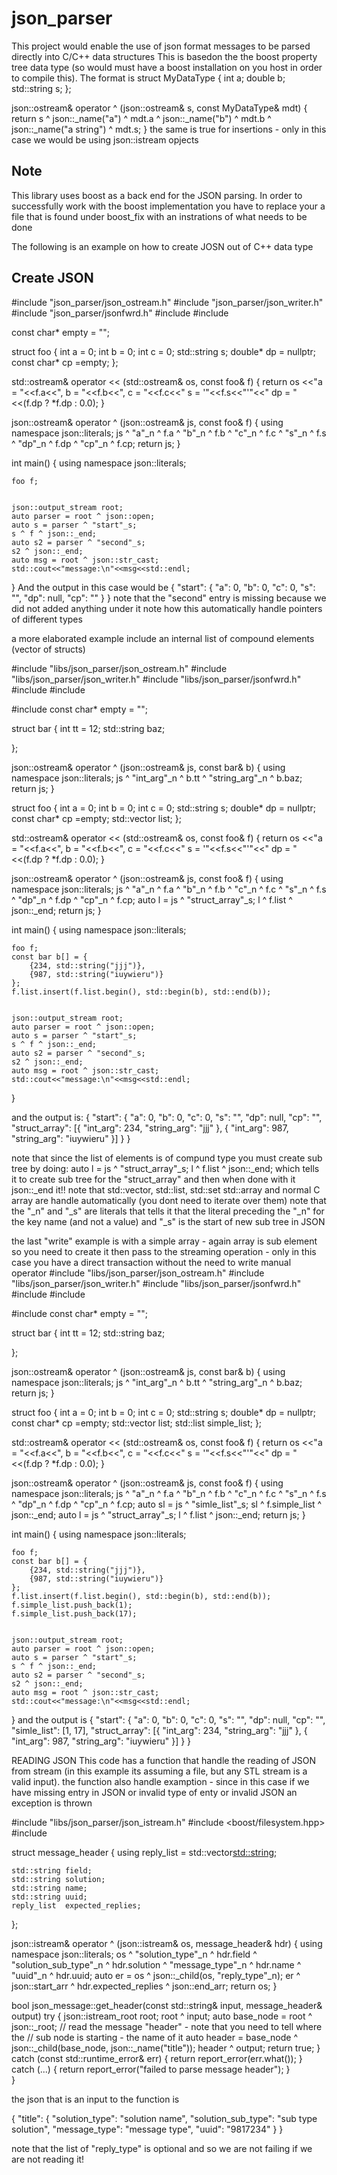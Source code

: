 # json_parser
This project would enable the use of json format messages to be parsed directly into C/C++ data structures
This is basedon the the boost property tree data type (so would must have a boost installation on you host in order to compile this).
The format is 
struct MyDataType {
  int a;
  double b;
  std::string s;
};

json::ostream& operator ^ (json::ostream& s, const MyDataType& mdt) {
  return s ^ json::_name("a") ^ mdt.a ^ json::_name("b") ^ mdt.b ^ json::_name("a string") ^ mdt.s;
}
the same is true for insertions - only in this case we would be using json::istream opjects

Note
-------------------
This library uses boost as a back end for the JSON parsing. In order to successfully work with the boost implementation you have to 
replace your a file that is found under boost_fix with an instrations of what needs to be done

The following is an example on how to create  JOSN out of C++ data type

Create JSON
----------------------

#include "json_parser/json_ostream.h"
#include "json_parser/json_writer.h"
#include "json_parser/jsonfwrd.h"
#include <string>
#include <iostream>

const char* empty = "";

struct foo {
    int a = 0;
    int b = 0;
    int c = 0;
    std::string s;
    double* dp = nullptr;
    const char* cp =empty;
};

std::ostream& operator << (std::ostream& os, const foo& f) {
    return os <<"a = "<<f.a<<", b = "<<f.b<<", c = "<<f.c<<" s = '"<<f.s<<"'"<<" dp = "<<(f.dp ? *f.dp : 0.0);
}

json::ostream& operator ^ (json::ostream& js, const foo& f) {
    using namespace json::literals;
    js ^ "a"_n ^ f.a ^ "b"_n ^ f.b ^ "c"_n ^ f.c ^ "s"_n ^ f.s ^ "dp"_n ^ f.dp ^ "cp"_n ^ f.cp;
    return js;
}

int main() {
    using namespace json::literals;

    foo f;

    
    json::output_stream root;
    auto parser = root ^ json::open;
    auto s = parser ^ "start"_s;
    s ^ f ^ json::_end;
    auto s2 = parser ^ "second"_s;
    s2 ^ json::_end;
    auto msg = root ^ json::str_cast;
    std::cout<<"message:\n"<<msg<<std::endl;
}
And the output in this case would be 
{
	"start": {
		"a": 0,
		"b": 0,
		"c": 0,
		"s": "",
		"dp": null,
		"cp": ""
	}
}
note that the "second" entry is missing because we did not added anything under it
note how this automatically handle pointers of different types

a more elaborated example include an internal list of compound elements (vector of structs)

#include "libs/json_parser/json_ostream.h"
#include "libs/json_parser/json_writer.h"
#include "libs/json_parser/jsonfwrd.h"
#include <vector>
#include <string>

#include <iostream>
const char* empty = "";

struct bar {
    int tt = 12;
    std::string baz;

};

json::ostream& operator ^ (json::ostream& js, const bar& b) {
    using namespace json::literals;
    js ^ "int_arg"_n ^ b.tt ^ "string_arg"_n ^ b.baz;
    return js;
}

struct foo {
    int a = 0;
    int b = 0;
    int c = 0;
    std::string s;
    double* dp = nullptr;
    const char* cp =empty;
    std::vector<bar> list;
};

std::ostream& operator << (std::ostream& os, const foo& f) {
    return os <<"a = "<<f.a<<", b = "<<f.b<<", c = "<<f.c<<" s = '"<<f.s<<"'"<<" dp = "<<(f.dp ? *f.dp : 0.0);
}

json::ostream& operator ^ (json::ostream& js, const foo& f) {
    using namespace json::literals;
    js ^ "a"_n ^ f.a ^ "b"_n ^ f.b ^ "c"_n ^ f.c ^ "s"_n ^ f.s ^ "dp"_n ^ f.dp ^ "cp"_n ^ f.cp;
   auto l = js ^ "struct_array"_s;
    l ^ f.list ^ json::_end;
    return js;
}

int main() {
    using namespace json::literals;

    foo f;
    const bar b[] = {
        {234, std::string("jjj")},
        {987, std::string("iuywieru")}
    };
    f.list.insert(f.list.begin(), std::begin(b), std::end(b));

    
    json::output_stream root;
    auto parser = root ^ json::open;
    auto s = parser ^ "start"_s;
    s ^ f ^ json::_end;
    auto s2 = parser ^ "second"_s;
    s2 ^ json::_end;
    auto msg = root ^ json::str_cast;
    std::cout<<"message:\n"<<msg<<std::endl;
}

and the output is:
{
	"start": {
		"a": 0,
		"b": 0,
		"c": 0,
		"s": "",
		"dp": null,
		"cp": "",
		"struct_array": [{
			"int_arg": 234,
			"string_arg": "jjj"
		}, {
			"int_arg": 987,
			"string_arg": "iuywieru"
		}]
	}
}

note that since the list of elements is of compund type you must create sub tree by doing:
auto l = js ^ "struct_array"_s;
l ^ f.list ^ json::_end;
which tells it to create sub tree for the "struct_array" and then when done with it json::_end it!!
note that std::vector, std::list, std::set std::array and normal C array are handle automatically (you dont need to iterate over them)
note that the "_n" and "_s" are literals that tells it that the literal preceding the "_n" for the key name (and not a value) and "_s" is the start of new sub tree in JSON

the last "write" example is with a simple array - again array is sub element so you need to create it then pass to the streaming operation - only in this case you have a direct transaction without the need to write manual operator
#include "libs/json_parser/json_ostream.h"
#include "libs/json_parser/json_writer.h"
#include "libs/json_parser/jsonfwrd.h"
#include <vector>
#include <string>

#include <iostream>
const char* empty = "";

struct bar {
    int tt = 12;
    std::string baz;

};

json::ostream& operator ^ (json::ostream& js, const bar& b) {
    using namespace json::literals;
    js ^ "int_arg"_n ^ b.tt ^ "string_arg"_n ^ b.baz;
    return js;
}

struct foo {
    int a = 0;
    int b = 0;
    int c = 0;
    std::string s;
    double* dp = nullptr;
    const char* cp =empty;
    std::vector<bar> list;
    std::list<int> simple_list;
};

std::ostream& operator << (std::ostream& os, const foo& f) {
    return os <<"a = "<<f.a<<", b = "<<f.b<<", c = "<<f.c<<" s = '"<<f.s<<"'"<<" dp = "<<(f.dp ? *f.dp : 0.0);
}

json::ostream& operator ^ (json::ostream& js, const foo& f) {
    using namespace json::literals;
    js ^ "a"_n ^ f.a ^ "b"_n ^ f.b ^ "c"_n ^ f.c ^ "s"_n ^ f.s ^ "dp"_n ^ f.dp ^ "cp"_n ^ f.cp;
    auto sl = js ^ "simle_list"_s;
    sl ^ f.simple_list ^ json::_end;
   auto l = js ^ "struct_array"_s;
    l ^ f.list ^ json::_end;
    return js;
}

int main() {
    using namespace json::literals;

    foo f;
    const bar b[] = {
        {234, std::string("jjj")},
        {987, std::string("iuywieru")}
    };
    f.list.insert(f.list.begin(), std::begin(b), std::end(b));
    f.simple_list.push_back(1);
    f.simple_list.push_back(17);

    
    json::output_stream root;
    auto parser = root ^ json::open;
    auto s = parser ^ "start"_s;
    s ^ f ^ json::_end;
    auto s2 = parser ^ "second"_s;
    s2 ^ json::_end;
    auto msg = root ^ json::str_cast;
    std::cout<<"message:\n"<<msg<<std::endl;
}
and the output is 
{
	"start": {
		"a": 0,
		"b": 0,
		"c": 0,
		"s": "",
		"dp": null,
		"cp": "",
		"simle_list": [1, 17],
		"struct_array": [{
			"int_arg": 234,
			"string_arg": "jjj"
		}, {
			"int_arg": 987,
			"string_arg": "iuywieru"
		}]
	}
}


READING JSON
This code has a function that handle the reading of JSON from stream (in this example its assuming a file, but any STL stream is a valid input). the function also handle examption - since in this case if we have missing entry in JSON or invalid type of enty or invalid JSON an exception is thrown

#include "libs/json_parser/json_istream.h"
#include <boost/filesystem.hpp>
#include <string>

struct message_header
{
    using reply_list = std::vector<std::string>;

    std::string field;
    std::string solution;   
    std::string name;       
    std::string uuid;
    reply_list  expected_replies;
};

json::istream& operator ^ (json::istream& os, message_header& hdr)
{
    using namespace json::literals;
    os ^ "solution_type"_n ^ hdr.field ^ "solution_sub_type"_n ^
        hdr.solution ^ "message_type"_n ^ hdr.name ^ "uuid"_n ^ hdr.uuid;
    auto er = os ^ json::_child(os, "reply_type"_n);
    er ^ json::start_arr ^ hdr.expected_replies ^ json::end_arr;
    return os;
}


bool json_message::get_header(const std::string& input, message_header& output)
  try {
        json::istream_root root;
        root ^ input;
        auto base_node = root ^ json::_root;
        // read the message "header" - note that you need to tell where the 
        // sub node is starting - the name of it
        auto header = base_node ^ json::_child(base_node, json::_name("title"));
        header ^ output;
        return true;
    } catch (const std::runtime_error& err) {
        return report_error(err.what());
    } catch (...) {
        return report_error("failed to parse message header");
    }    
}

the json that is an input to the function is

{
    "title": {
        "solution_type": "solution name",
        "solution_sub_type": "sub type solution",
        "message_type": "message type",
        "uuid": "9817234"
    }
}

note that the list of "reply_type" is optional and so we are not failing if we are not reading it!
